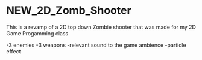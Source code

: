# NEW_2D_Zomb_Shooter
This is a revamp of a 2D top down Zombie shooter that was made for my 2D Game Progamming class

-3 enemies
-3 weapons
-relevant sound to the game ambience
-particle effect
